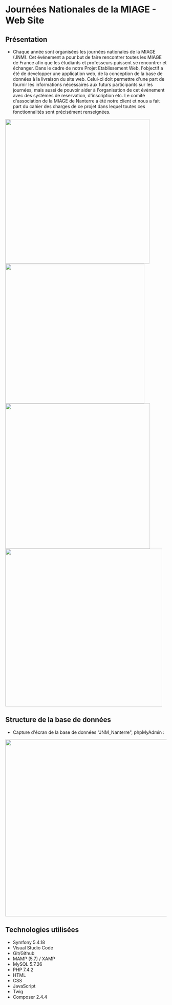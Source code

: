 <h1 > Journées Nationales de la MIAGE - Web Site </h1>

## Présentation
- Chaque année sont organisées les journées nationales de la MIAGE (JNM). Cet événement a pour but de faire rencontrer toutes les MIAGE de France afin que les
étudiants et professeurs puissent se rencontrer et échanger.
Dans le cadre de notre Projet Etablissement Web, l'objectif a été de developper une application web, de la conception de la
base de données à la livraison du site web. 
Celui-ci doit permettre d'une part de fournir les informations nécessaires aux futurs participants sur les journées, mais aussi de
pouvoir aider à l'organisation de cet évènement avec des systèmes de reservation,
d'inscription etc.
Le comité d'association de la MIAGE de Nanterre a été notre client et nous a fait part
du cahier des charges de ce projet dans lequel toutes ces fonctionnalités sont
précisément renseignées.

<p  float="left">
  <img width=450 src="https://user-images.githubusercontent.com/73723037/230806682-9240f669-49d1-4b75-83cb-b2bf3e358e37.png">
  <img width=434 src="https://user-images.githubusercontent.com/73723037/230806421-fad90f71-8d04-449a-ac07-8c36ef3a4b74.png">
  <img width=452 src="https://user-images.githubusercontent.com/73723037/230808034-6c0f28b5-91f1-4932-a0d7-6fbd3833d89e.png">
  <img width=490 src="https://user-images.githubusercontent.com/73723037/230807020-973e4346-dc4d-4fd3-bae1-de791683bd1d.png">

</p>

## Structure de la base de données
- Capture d'écran de la base de données "JNM_Nanterre", phpMyAdmin : 
<p >
  <img width=550 src="https://user-images.githubusercontent.com/73723037/230807187-9213d589-2a32-4955-9b3b-ef840b853539.png">
</p>

## Technologies utilisées
- Symfony 5.4.18
- Visual Studio Code
- Git/Github
- MAMP (5.7) / XAMP
- MySQL 5.7.26
- PHP 7.4.2
- HTML
- CSS
- JavaScript
- Twig
- Composer 2.4.4
